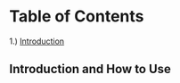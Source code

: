 # Table of Contents

1.) [Introduction](#introduction)


<a name="introduction"></a>
## Introduction and How to Use
